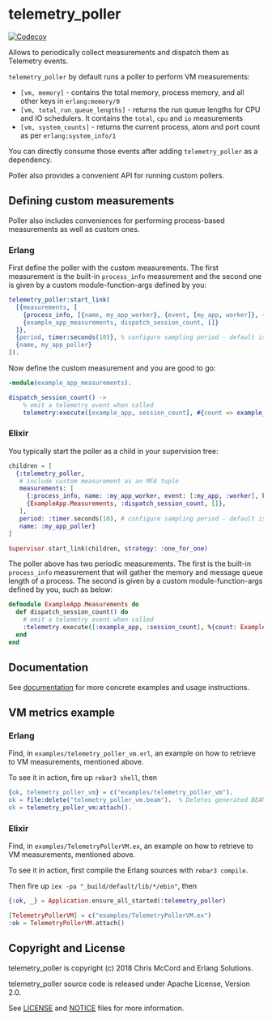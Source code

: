 # telemetry_poller

[![Codecov](https://codecov.io/gh/beam-telemetry/telemetry_poller/branch/master/graphs/badge.svg)](https://codecov.io/gh/beam-telemetry/telemetry_poller/branch/master/graphs/badge.svg)

Allows to periodically collect measurements and dispatch them as Telemetry events.

`telemetry_poller` by default runs a poller to perform VM measurements:

  * `[vm, memory]` - contains the total memory, process memory, and all other keys in `erlang:memory/0`
  * `[vm, total_run_queue_lengths]` - returns the run queue lengths for CPU and IO schedulers. It contains the `total`, `cpu` and `io` measurements
  * `[vm, system_counts]` - returns the current process, atom and port count as per `erlang:system_info/1`

You can directly consume those events after adding `telemetry_poller` as a dependency.

Poller also provides a convenient API for running custom pollers.

## Defining custom measurements

Poller also includes conveniences for performing process-based measurements as well as custom ones.

### Erlang

First define the poller with the custom measurements. The first measurement is the built-in `process_info` measurement and the second one is given by a custom module-function-args defined  by you:

```erlang
telemetry_poller:start_link(
  [{measurements, [
    {process_info, [{name, my_app_worker}, {event, [my_app, worker]}, {keys, [memory, message_queue_len]}]},
    {example_app_measurements, dispatch_session_count, []}
  ]},
  {period, timer:seconds(10)}, % configure sampling period - default is timer:seconds(5)
  {name, my_app_poller}
]).
```

Now define the custom measurement and you are good to go:

```erlang
-module(example_app_measurements).

dispatch_session_count() ->
    % emit a telemetry event when called
    telemetry:execute([example_app, session_count], #{count => example_app:session_count()}, #{}).
```

### Elixir

You typically start the poller as a child in your supervision tree:

```elixir
children = [
  {:telemetry_poller,
   # include custom measurement as an MFA tuple
   measurements: [
     {:process_info, name: :my_app_worker, event: [:my_app, :worker], keys: [:memory, :message_queue_len]},
     {ExampleApp.Measurements, :dispatch_session_count, []},
   ],
   period: :timer.seconds(10), # configure sampling period - default is :timer.seconds(5)
   name: :my_app_poller}
]

Supervisor.start_link(children, strategy: :one_for_one)
```

The poller above has two periodic measurements. The first is the built-in `process_info` measurement that will gather the memory and message queue length of a process. The second is given by a custom module-function-args defined by you, such as below:

```elixir
defmodule ExampleApp.Measurements do
  def dispatch_session_count() do
    # emit a telemetry event when called
    :telemetry.execute([:example_app, :session_count], %{count: ExampleApp.session_count()}, %{})
  end
end
```

## Documentation

See [documentation](https://hexdocs.pm/telemetry_poller/) for more concrete examples and usage
instructions.

## VM metrics example

### Erlang

Find, in `examples/telemetry_poller_vm.erl`, an example on how to retrieve to VM measurements,
mentioned above.

To see it in action, fire up `rebar3 shell`, then

```erlang
{ok, telemetry_poller_vm} = c("examples/telemetry_poller_vm").
ok = file:delete("telemetry_poller_vm.beam").  % Deletes generated BEAM
ok = telemetry_poller_vm:attach().
```

### Elixir

Find, in `examples/TelemetryPollerVM.ex`, an example on how to retrieve to VM measurements,
mentioned above.

To see it in action, first compile the Erlang sources with `rebar3 compile`.

Then fire up `iex -pa "_build/default/lib/*/ebin"`, then

```elixir
{:ok, _} = Application.ensure_all_started(:telemetry_poller)

[TelemetryPollerVM] = c("examples/TelemetryPollerVM.ex")
:ok = TelemetryPollerVM.attach()
```

## Copyright and License

telemetry_poller is copyright (c) 2018 Chris McCord and Erlang Solutions.

telemetry_poller source code is released under Apache License, Version 2.0.

See [LICENSE](LICENSE) and [NOTICE](NOTICE) files for more information.
